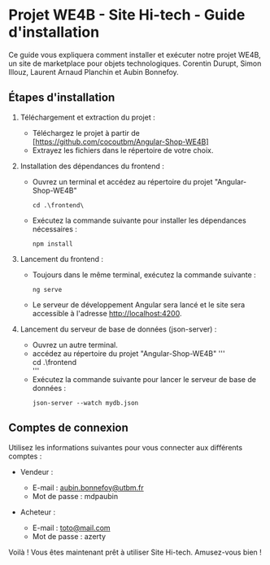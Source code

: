 # Projet WE4B - Site Hi-tech - Guide d'installation

Ce guide vous expliquera comment installer et exécuter notre projet WE4B, un site de marketplace pour objets technologiques.
Corentin Durupt, Simon Illouz, Laurent Arnaud Planchin et Aubin Bonnefoy.

## Étapes d'installation

1. Téléchargement et extraction du projet :
   - Téléchargez le projet à partir de [https://github.com/cocoutbm/Angular-Shop-WE4B]
   - Extrayez les fichiers dans le répertoire de votre choix.

2. Installation des dépendances du frontend :
   - Ouvrez un terminal et accédez au répertoire du projet "Angular-Shop-WE4B"
     ```
     cd .\frontend\
     ```
   - Exécutez la commande suivante pour installer les dépendances nécessaires :
     ```
     npm install
     ```

3. Lancement du frontend :
   - Toujours dans le même terminal, exécutez la commande suivante :
     ```
     ng serve
     ```
   - Le serveur de développement Angular sera lancé et le site sera accessible à l'adresse [http://localhost:4200](http://localhost:4200).

4. Lancement du serveur de base de données (json-server) :
   - Ouvrez un autre terminal.
   - accédez au répertoire du projet "Angular-Shop-WE4B"
     '''  
     cd .\frontend\
     '''
   - Exécutez la commande suivante pour lancer le serveur de base de données :
     ```
     json-server --watch mydb.json
     ```

## Comptes de connexion

Utilisez les informations suivantes pour vous connecter aux différents comptes :

- Vendeur :
  - E-mail : aubin.bonnefoy@utbm.fr
  - Mot de passe : mdpaubin

- Acheteur :
  - E-mail : toto@mail.com
  - Mot de passe : azerty

Voilà ! Vous êtes maintenant prêt à utiliser Site Hi-tech.
Amusez-vous bien !
